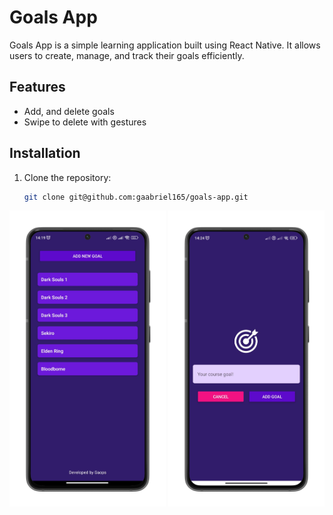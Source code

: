 # Goals App

Goals App is a simple learning application built using React Native. It allows users to create, manage, and track their goals efficiently.

## Features

- Add, and delete goals
- Swipe to delete with gestures

## Installation

1. Clone the repository:
   ```bash
   git clone git@github.com:gaabriel165/goals-app.git
   ```

<p align="center">
  <img src="assets/images/muckup-goals-list-portrait.png" alt="Goals List" width="250" />
  <img src="assets/images/mockup-add-goal-portrait.png" alt="Add goal page" width="250" />
</p>
